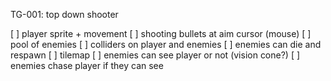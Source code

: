 TG-001: top down shooter

[ ] player sprite + movement
[ ] shooting bullets at aim cursor (mouse)
[ ] pool of enemies
[ ] colliders on player and enemies
[ ] enemies can die and respawn
[ ] tilemap
[ ] enemies can see player or not (vision cone?)
[ ] enemies chase player if they can see
